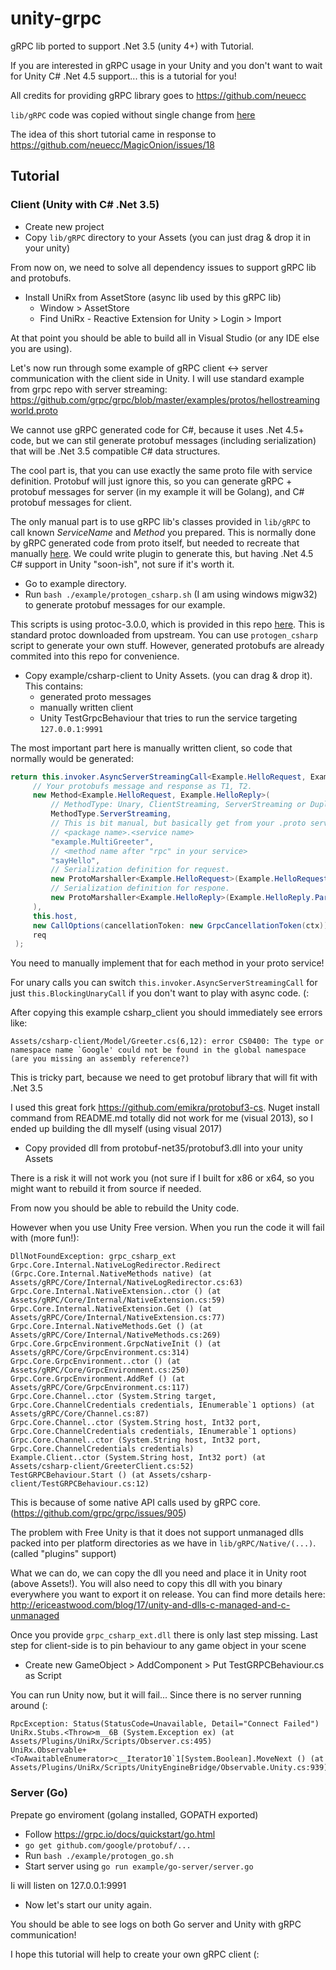 # unity-grpc
gRPC lib ported to support .Net 3.5 (unity 4+) with Tutorial.

If you are interested in gRPC usage in your Unity and you don't want to wait for Unity C# .Net 4.5 support... this is a tutorial for you!
 
All credits for providing gRPC library goes to https://github.com/neuecc 

`lib/gRPC` code was copied without single change from [here](https://github.com/neuecc/MagicOnion/tree/3e04e797a00ba49807654c8c13808875c5fd92c0/src/MagicOnion.Client.Unity/Assets/Scripts/gRPC)

The idea of this short tutorial came in response to https://github.com/neuecc/MagicOnion/issues/18

## Tutorial

### Client (Unity with C# .Net 3.5)

* Create new project
* Copy `lib/gRPC` directory to your Assets (you can just drag & drop it in your unity) 

From now on, we need to solve all dependency issues to support gRPC lib and protobufs.

* Install UniRx from AssetStore (async lib used by this gRPC lib)
  * Window > AssetStore
  * Find UniRx - Reactive Extension for Unity > Login > Import
  
At that point you should be able to build all in Visual Studio (or any IDE else you are using).
 
Let's now run through some example of gRPC client <-> server communication with the client side in Unity.
I will use standard example from grpc repo with server streaming: https://github.com/grpc/grpc/blob/master/examples/protos/hellostreamingworld.proto

We cannot use gRPC generated code for C#, because it uses .Net 4.5+ code, but we can
stil generate protobuf messages (including serialization) that will be .Net 3.5 compatible C# data structures.

The cool part is, that you can use exactly the same proto file with service definition. Protobuf will 
just ignore this, so you can generate gRPC + protobuf messages for server (in my example it will be Golang), and
C# protobuf messages for client. 

The only manual part is to use gRPC lib's classes provided in `lib/gRPC` to call known _ServiceName_ and _Method_ you prepared. This is normally done by gRPC generated code from proto itself, but needed to recreate that manually [here](./examples/csharp-client/GreeterClient.cs). We could write plugin to generate this, but having .Net 4.5 C# support in Unity "soon-ish", not sure if it's worth it.

* Go to example directory.
* Run `bash ./example/protogen_csharp.sh` (I am using windows migw32) to generate protobuf messages for our example.

This scripts is using protoc-3.0.0, which is provided in this repo [here](.\bin\protoc-3.0.0-win32). This is standard protoc downloaded from upstream.
You can use `protogen_csharp` script to generate your own stuff. However, generated protobufs are already commited into this repo
for convenience.

* Copy example/csharp-client to Unity Assets. (you can drag & drop it). This contains:
  * generated proto messages
  * manually written client
  * Unity TestGrpcBehaviour that tries to run the service targeting `127.0.0.1:9991`

The most important part here is manually written client, so code that normally would be generated:

```c#
return this.invoker.AsyncServerStreamingCall<Example.HelloRequest, Example.HelloReply>(
     // Your protobufs message and response as T1, T2.  
     new Method<Example.HelloRequest, Example.HelloReply>(
         // MethodType: Unary, ClientStreaming, ServerStreaming or DuplexStreaming (Bidirectional stream).
         MethodType.ServerStreaming,
         // This is bit manual, but basically get from your .proto service:
         // <package name>.<service name>    
         "example.MultiGreeter",
         // <method name after "rpc" in your service>
         "sayHello",
         // Serialization definition for request.
         new ProtoMarshaller<Example.HelloRequest>(Example.HelloRequest.Parser),
         // Serialization definition for respone.
         new ProtoMarshaller<Example.HelloReply>(Example.HelloReply.Parser)
     ),
     this.host,
     new CallOptions(cancellationToken: new GrpcCancellationToken(ctx)),
     req
 );
```
You need to manually implement that for each method in your proto service!

For unary calls you can switch `this.invoker.AsyncServerStreamingCall` for just `this.BlockingUnaryCall` if you don't
want to play with async code. (:

After copying this example csharp_client you should immediately see errors like:
```
Assets/csharp-client/Model/Greeter.cs(6,12): error CS0400: The type or namespace name `Google' could not be found in the global namespace (are you missing an assembly reference?)
```

This is tricky part, because we need to get protobuf library that will fit with .Net 3.5

I used this great fork https://github.com/emikra/protobuf3-cs.
Nuget install command from README.md totally did not work for me (visual 2013), so I ended up
building the dll myself (using visual 2017)

* Copy provided dll from protobuf-net35/protobuf3.dll into your unity Assets

There is a risk it will not work you (not sure if I built for x86 or x64, so you might want to rebuild 
it from source if needed.

From now you should be able to rebuild the Unity code. 

However when you use Unity Free version. When you run the code it will fail with (more fun!):
```
DllNotFoundException: grpc_csharp_ext
Grpc.Core.Internal.NativeLogRedirector.Redirect (Grpc.Core.Internal.NativeMethods native) (at Assets/gRPC/Core/Internal/NativeLogRedirector.cs:63)
Grpc.Core.Internal.NativeExtension..ctor () (at Assets/gRPC/Core/Internal/NativeExtension.cs:59)
Grpc.Core.Internal.NativeExtension.Get () (at Assets/gRPC/Core/Internal/NativeExtension.cs:77)
Grpc.Core.Internal.NativeMethods.Get () (at Assets/gRPC/Core/Internal/NativeMethods.cs:269)
Grpc.Core.GrpcEnvironment.GrpcNativeInit () (at Assets/gRPC/Core/GrpcEnvironment.cs:314)
Grpc.Core.GrpcEnvironment..ctor () (at Assets/gRPC/Core/GrpcEnvironment.cs:250)
Grpc.Core.GrpcEnvironment.AddRef () (at Assets/gRPC/Core/GrpcEnvironment.cs:117)
Grpc.Core.Channel..ctor (System.String target, Grpc.Core.ChannelCredentials credentials, IEnumerable`1 options) (at Assets/gRPC/Core/Channel.cs:87)
Grpc.Core.Channel..ctor (System.String host, Int32 port, Grpc.Core.ChannelCredentials credentials, IEnumerable`1 options)
Grpc.Core.Channel..ctor (System.String host, Int32 port, Grpc.Core.ChannelCredentials credentials)
Example.Client..ctor (System.String host, Int32 port) (at Assets/csharp-client/GreeterClient.cs:52)
TestGRPCBehaviour.Start () (at Assets/csharp-client/TestGRPCBehaviour.cs:12)
```

This is because of some native API calls used by gRPC core. (https://github.com/grpc/grpc/issues/905)

The problem with Free Unity is that it does not support unmanaged dlls packed into per platform directories 
as we have in `lib/gRPC/Native/(...)`. (called "plugins" support)

What we can do, we can copy the dll you need and place it in Unity root (above Assets!).
You will also need to copy this dll with you binary everywhere you want to export it on release.
You can find more details here: http://ericeastwood.com/blog/17/unity-and-dlls-c-managed-and-c-unmanaged

Once you provide `grpc_csharp_ext.dll` there is only last step missing.
Last step for client-side is to pin behaviour to any game object in your scene

* Create new GameObject > AddComponent > Put TestGRPCBehaviour.cs as Script

You can run Unity now, but it will fail... Since there is no server running around (:

```
RpcException: Status(StatusCode=Unavailable, Detail="Connect Failed")
UniRx.Stubs.<Throw>m__6B (System.Exception ex) (at Assets/Plugins/UniRx/Scripts/Observer.cs:495)
UniRx.Observable+<ToAwaitableEnumerator>c__Iterator10`1[System.Boolean].MoveNext () (at Assets/Plugins/UniRx/Scripts/UnityEngineBridge/Observable.Unity.cs:939)
```
### Server (Go)

Prepate go enviroment (golang installed, GOPATH exported)

* Follow https://grpc.io/docs/quickstart/go.html
* `go get github.com/google/protobuf/...`
* Run `bash ./example/protogen_go.sh`
* Start server using `go run example/go-server/server.go`

Ii will listen on 127.0.0.1:9991

* Now let's start our unity again.

You should be able to see logs on both Go server and Unity with gRPC communication!

I hope this tutorial will help to create your own gRPC client (: 


